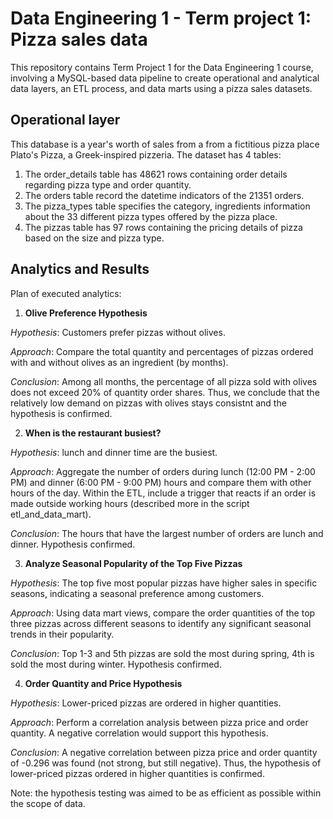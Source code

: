 # Data Engineering 1 - Term project 1: Pizza sales data
This repository contains Term Project 1 for the Data Engineering 1 course, involving a MySQL-based data pipeline to create operational and analytical data layers, an ETL process, and data marts using a pizza sales datasets.


## Operational layer
This database is a year's worth of sales from a from a fictitious pizza place Plato's Pizza, a Greek-inspired pizzeria.
The dataset has 4 tables:
1. The order_details table has 48621 rows containing order details regarding pizza type and order quantity.
2. The orders table record the datetime indicators of the 21351 orders.
3. The pizza_types table specifies the category, ingredients information about the 33 different pizza types offered by the pizza place.
4. The pizzas table has 97 rows containing the pricing details of pizza based on the size and pizza type.


## Analytics and Results
Plan of executed analytics:
1. **Olive Preference Hypothesis**

_Hypothesis_: Customers prefer pizzas without olives.

_Approach_: Compare the total quantity and percentages of pizzas ordered with and without olives as an ingredient (by months). 

_Conclusion_: Among all months, the percentage of all pizza sold with olives does not exceed 20% of quantity order shares. Thus, we conclude that the relatively low demand on pizzas with olives stays consistnt and the hypothesis is confirmed.

2. **When is the restaurant busiest?**

_Hypothesis_: lunch and dinner time are the busiest. 

_Approach_: Aggregate the number of orders during lunch (12:00 PM - 2:00 PM) and dinner (6:00 PM - 9:00 PM) hours and compare them with other hours of the day. Within the ETL, include a trigger that reacts if an order is made outside working hours (described more in the script etl_and_data_mart).

_Conclusion_: The hours that have the largest number of orders are lunch and dinner. Hypothesis confirmed.

3. **Analyze Seasonal Popularity of the Top Five Pizzas**

_Hypothesis_: The top five most popular pizzas have higher sales in specific seasons, indicating a seasonal preference among customers.

_Approach_: Using data mart views, compare the order quantities of the top three pizzas across different seasons to identify any significant seasonal trends in their popularity.

_Conclusion_: Top 1-3 and 5th pizzas are sold the most during spring, 4th is sold the most during winter. Hypothesis confirmed.

4. **Order Quantity and Price Hypothesis**

_Hypothesis_: Lower-priced pizzas are ordered in higher quantities.

_Approach_: Perform a correlation analysis between pizza price and order quantity. A negative correlation would support this hypothesis.

_Conclusion_: A negative correlation between pizza price and order quantity of -0.296 was found (not strong, but still negative). Thus, the hypothesis of lower-priced pizzas ordered in higher quantities is confirmed.

Note: the hypothesis testing was aimed to be as efficient as possible within the scope of data.
